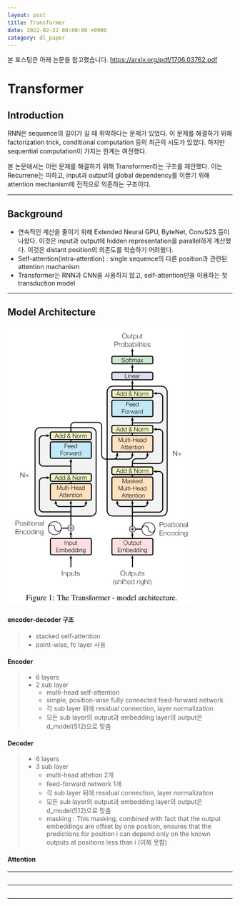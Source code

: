 ```yaml
---
layout: post
title: Transformer
date: 2022-02-22 00:00:00 +0900
category: dl_paper
---
```

본 포스팅은 아래 논문을 참고했습니다.
<https://arxiv.org/pdf/1706.03762.pdf>

# Transformer

## Introduction

RNN은 sequence의 길이가 길 때 취약하다는 문제가 있었다. 이 문제를 해결하기 위해 factorization trick, conditional computation 등의 최근의 시도가 있었다. 하지만 sequential computation이 가지는 한계는 여전했다.<br>

본 논문에서는 이런 문제를 해결하기 위해 Transformer라는 구조를 제안했다. 이는 Recurrene는 피하고, input과 output의 global dependency를 이끌기 위해 attention mechanism에 전적으로 의존하는 구조이다.

---

## Background

- 연속적인 계산을 줄이기 위해 Extended Neural GPU, ByteNet, ConvS2S 등이 나왔다. 이것은 input과 output에 hidden representation을 parallel하게 계산했다. 이것은 distant position의 의존도를 학습하기 어려웠다.
- Self-attention(intra-attention) : single sequence의 다른 position과 관련된 attention machanism
- Transformer는 RNN과 CNN을 사용하지 않고, self-attention만을 이용하는 첫 transduction model

---

## Model Architecture

![alt text](/public/img/220222/transformer_architecture.PNG)

#### encoder-decoder 구조
>
> - stacked self-attention
> - point-wise, fc layer 사용


#### Encoder
>
> - 6 layers
> - 2 sub layer
>   - multi-head self-attention
>   - simple, position-wise fully connected feed-forward network
>   - 각 sub layer 뒤에 residual connection, layer normalization
>   - 모든 sub layer의 output과 embedding layer의 output은 d_model(512)으로 맞춤


#### Decoder
>
> - 6 layers
> - 3 sub layer
>   - multi-head attetion 2개
>   - feed-forward network 1개
>   - 각 sub layer 뒤에 residual connection, layer normalization
>   - 모든 sub layer의 output과 embedding layer의 output은 d_model(512)으로 맞춤
>   - masking : This masking, combined with fact that the output embeddings are offset by one position, ensures that the predictions for position i can depend only on the known outputs at positions less than i (이해 못함)


#### Attention
  
---

##

---

##

---

##

##
